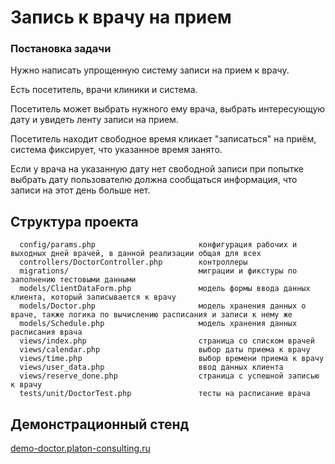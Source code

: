 Запись к врачу на прием
============================

### Постановка задачи

Нужно написать упрощенную систему записи на прием к врачу.

Есть посетитель, врачи клиники и система.

Посетитель может выбрать нужного ему врача, выбрать интересующую дату и увидеть ленту записи на прием.

Посетитель находит свободное время кликает "записаться" на приём, система фиксирует, что указанное время занято.

Если у врача на указанную дату нет свободной записи при попытке выбрать дату пользователю должна сообщаться информация, что записи на этот день больше нет.


Структура проекта
-------------------

      config/params.php                       конфигурация рабочих и выходных дней врачей, в данной реализации общая для всех
      controllers/DoctorController.php        контроллеры
      migrations/                             миграции и фикстуры по заполнению тестовыми данными
      models/ClientDataForm.php               модель формы ввода данных клиента, который записывается к врачу
      models/Doctor.php                       модель хранения данных о враче, также логика по вычислению расписания и записи к нему же
      models/Schedule.php                     модель хранения данных расписания врача
      views/index.php                         страница со списком врачей 
      views/calendar.php                      выбор даты приема к врачу 
      views/time.php                          выбор времени приема к врачу 
      views/user_data.php                     ввод данных клиента 
      views/reserve_done.php                  страница с успешной записью к врачу 
      tests/unit/DoctorTest.php               тесты на расписание врача



Демонстрационный стенд
------------

[demo-doctor.platon-consulting.ru](http://demo-doctor.platon-consulting.ru)